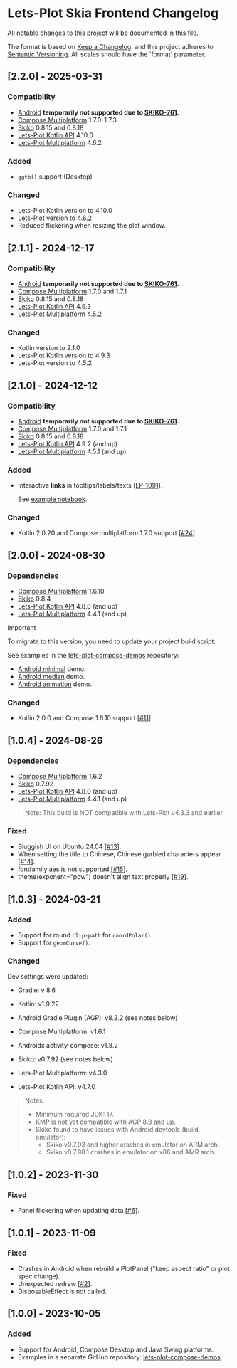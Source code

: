 # Lets-Plot Skia Frontend Changelog

All notable changes to this project will be documented in this file.

The format is based on [Keep a Changelog](https://keepachangelog.com/en/1.0.0/), and this project adheres
to [Semantic Versioning](https://semver.org/spec/v2.0.0.html). All scales should have the 'format' parameter.

## [2.2.0] - 2025-03-31

### Compatibility

- [Android](https://developer.android.com/compose) **temporarily not supported due to [SKIKO-761](https://youtrack.jetbrains.com/issue/SKIKO-761).**
- [Compose Multiplatform](https://github.com/JetBrains/compose-multiplatform) 1.7.0-1.7.3
- [Skiko](https://github.com/JetBrains/skiko) 0.8.15 and 0.8.18
- [Lets-Plot Kotlin API](https://github.com/JetBrains/lets-plot-kotlin) 4.10.0
- [Lets-Plot Multiplatform](https://github.com/JetBrains/lets-plot) 4.6.2

### Added

- `ggtb()` support (Desktop)

### Changed

- Lets-Plot Kotlin version to 4.10.0
- Lets-Plot version to 4.6.2
- Reduced flickering when resizing the plot window.
                            

## [2.1.1] - 2024-12-17

### Compatibility

- [Android](https://developer.android.com/compose) **temporarily not supported due to [SKIKO-761](https://youtrack.jetbrains.com/issue/SKIKO-761).**
- [Compose Multiplatform](https://github.com/JetBrains/compose-multiplatform) 1.7.0 and 1.7.1
- [Skiko](https://github.com/JetBrains/skiko) 0.8.15 and 0.8.18
- [Lets-Plot Kotlin API](https://github.com/JetBrains/lets-plot-kotlin) 4.9.3
- [Lets-Plot Multiplatform](https://github.com/JetBrains/lets-plot) 4.5.2

### Changed

- Kotlin version to 2.1.0
- Lets-Plot Kotlin version to 4.9.3
- Lets-Plot version to 4.5.2


## [2.1.0] - 2024-12-12

### Compatibility

- [Android](https://developer.android.com/compose) **temporarily not supported due to [SKIKO-761](https://youtrack.jetbrains.com/issue/SKIKO-761).**
- [Compose Multiplatform](https://github.com/JetBrains/compose-multiplatform) 1.7.0 and 1.7.1
- [Skiko](https://github.com/JetBrains/skiko) 0.8.15 and 0.8.18
- [Lets-Plot Kotlin API](https://github.com/JetBrains/lets-plot-kotlin) 4.9.2 (and up)
- [Lets-Plot Multiplatform](https://github.com/JetBrains/lets-plot) 4.5.1 (and up)


### Added
- Interactive **links** in tooltips/labels/texts [[LP-1091](https://github.com/JetBrains/lets-plot/issues/1091)].

  See [example notebook](https://nbviewer.org/github/JetBrains/lets-plot-kotlin/blob/master/docs/examples/jupyter-notebooks/f-4.9.0/lp_verse.ipynb).


### Changed

- Kotlin 2.0.20 and Compose multiplatform 1.7.0 support [[#24](https://github.com/JetBrains/lets-plot-skia/issues/24)].


## [2.0.0] - 2024-08-30

### Dependencies

- [Compose Multiplatform](https://github.com/JetBrains/compose-multiplatform) 1.6.10
- [Skiko](https://github.com/JetBrains/skiko) 0.8.4
- [Lets-Plot Kotlin API](https://github.com/JetBrains/lets-plot-kotlin) 4.8.0 (and up)
- [Lets-Plot Multiplatform](https://github.com/JetBrains/lets-plot) 4.4.1 (and up)

> [!IMPORTANT]
> To migrate to this version, you need to update your project build script. 
> 
> See examples in the [lets-plot-compose-demos](https://github.com/JetBrains/lets-plot-compose-demos) repository:
> - [Android minimal](https://github.com/JetBrains/lets-plot-compose-demos/blob/main/compose-android-min/build.gradle.kts) demo.
> - [Android median](https://github.com/JetBrains/lets-plot-compose-demos/blob/main/compose-android-median/build.gradle.kts) demo.
> - [Android animation](https://github.com/JetBrains/lets-plot-compose-demos/blob/main/compose-android-redraw/build.gradle.kts) demo.


### Changed
- Kotlin 2.0.0 and Compose 1.6.10 support [[#11](https://github.com/JetBrains/lets-plot-skia/issues/11)].

## [1.0.4] - 2024-08-26

### Dependencies

- [Compose Multiplatform](https://github.com/JetBrains/compose-multiplatform) 1.6.2
- [Skiko](https://github.com/JetBrains/skiko) 0.7.92
- [Lets-Plot Kotlin API](https://github.com/JetBrains/lets-plot-kotlin) 4.8.0 (and up)
- [Lets-Plot Multiplatform](https://github.com/JetBrains/lets-plot) 4.4.1 (and up)

> Note: 
>  This build is NOT compatible with Lets-Plot v4.3.3 and earlier.

### Fixed
- Sluggish UI on Ubuntu 24.04 [[#13](https://github.com/JetBrains/lets-plot-skia/issues/13)].
- When setting the title to Chinese, Chinese garbled characters appear [[#14](https://github.com/JetBrains/lets-plot-skia/issues/14)].
- fontfamily aes is not supported [[#15](https://github.com/JetBrains/lets-plot-skia/issues/15)].
- theme(exponent="pow") doesn't align text properly [[#19](https://github.com/JetBrains/lets-plot-skia/issues/19)].


## [1.0.3] - 2024-03-21

### Added

- Support for round `clip-path` for `coordPolar()`.
- Support for `geomCurve()`.

### Changed

Dev settings were updated:
- Gradle: v 8.6
- Kotlin: v1.9.22
- Android Gradle Plugin (AGP): v8.2.2 (see notes below)
- Compose Multiplatform: v1.6.1
- Androidx activity-compose: v1.8.2
- Skiko: v0.7.92 (see notes below)

- Lets-Plot Multiplatform: v4.3.0
- Lets-Plot Kotlin API: v4.7.0

> Notes:
>  - Minimum required JDK: 17.
>  - KMP is not yet compatible with AGP 8.3 and up.
>  - Skiko found to have issues with Android devtools (build, emulator):
>    - Skiko v0.7.93 and higher crashes in emulator on ARM arch.
>    - Skiko v0.7.98.1 crashes in emulator on x86 and AMR arch.


## [1.0.2] - 2023-11-30

### Fixed

- Panel flickering when updating data [[#6](https://github.com/JetBrains/lets-plot-skia/issues/6)].


## [1.0.1] - 2023-11-09

### Fixed

- Crashes in Android when rebuild a PlotPanel ("keep aspect ratio" or plot spec change).
- Unexpected redraw [[#2](https://github.com/JetBrains/lets-plot-skia/issues/2)].
- DisposableEffect is not called.


## [1.0.0] - 2023-10-05

### Added

- Support for Android, Compose Desktop and Java Swing platforms.
- Examples in a separate GitHub repository: [lets-plot-compose-demos](https://github.com/JetBrains/lets-plot-compose-demos).
